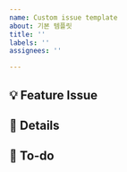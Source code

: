 ```yaml
---
name: Custom issue template
about: 기본 템플릿
title: ''
labels: ''
assignees: ''

---
```


## 💡 Feature Issue
<!-- 관련 이슈에 대해 설명해주세요. -->

## 📝  Details

## 🌿  To-do
<!-- 해야 할 일들을 적어주세요. -->
